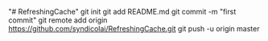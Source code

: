 "# RefreshingCache"  git init git add README.md git commit -m "first commit" git remote add origin https://github.com/syndicolai/RefreshingCache.git git push -u origin master
